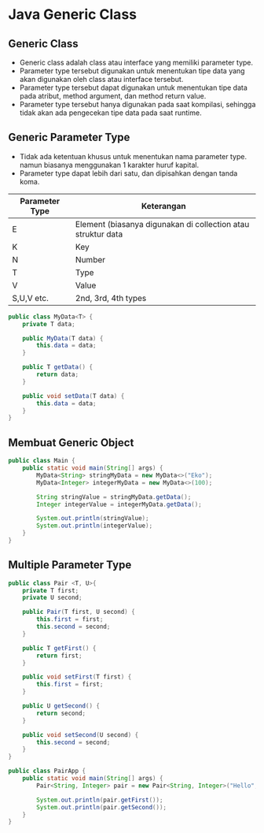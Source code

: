 # Java Generic Class

## Generic Class

- Generic class adalah class atau interface yang memiliki parameter type.
- Parameter type tersebut digunakan untuk menentukan tipe data yang akan digunakan oleh class atau interface tersebut.
- Parameter type tersebut dapat digunakan untuk menentukan tipe data pada atribut, method argument, dan method return value.
- Parameter type tersebut hanya digunakan pada saat kompilasi, sehingga tidak akan ada pengecekan tipe data pada saat runtime.

## Generic Parameter Type

- Tidak ada ketentuan khusus untuk menentukan nama parameter type. namun biasanya menggunakan 1 karakter huruf kapital.
- Parameter type dapat lebih dari satu, dan dipisahkan dengan tanda koma.

|Parameter Type| Keterangan                                                 |
|--------------|------------------------------------------------------------|
|E| Element (biasanya digunakan di collection atau struktur data |
|K| Key |
|N| Number |
|T| Type |
|V| Value |
|S,U,V etc.| 2nd, 3rd, 4th types |

```java
public class MyData<T> {
    private T data;

    public MyData(T data) {
        this.data = data;
    }

    public T getData() {
        return data;
    }

    public void setData(T data) {
        this.data = data;
    }
}
```

## Membuat Generic Object

```java
public class Main {
    public static void main(String[] args) {
        MyData<String> stringMyData = new MyData<>("Eko");
        MyData<Integer> integerMyData = new MyData<>(100);

        String stringValue = stringMyData.getData();
        Integer integerValue = integerMyData.getData();

        System.out.println(stringValue);
        System.out.println(integerValue);
    }
}
```

## Multiple Parameter Type

```java
public class Pair <T, U>{
    private T first;
    private U second;

    public Pair(T first, U second) {
        this.first = first;
        this.second = second;
    }

    public T getFirst() {
        return first;
    }

    public void setFirst(T first) {
        this.first = first;
    }

    public U getSecond() {
        return second;
    }

    public void setSecond(U second) {
        this.second = second;
    }
}
```

```java
public class PairApp {
    public static void main(String[] args) {
        Pair<String, Integer> pair = new Pair<String, Integer>("Hello", 100);

        System.out.println(pair.getFirst());
        System.out.println(pair.getSecond());
    }
}
```